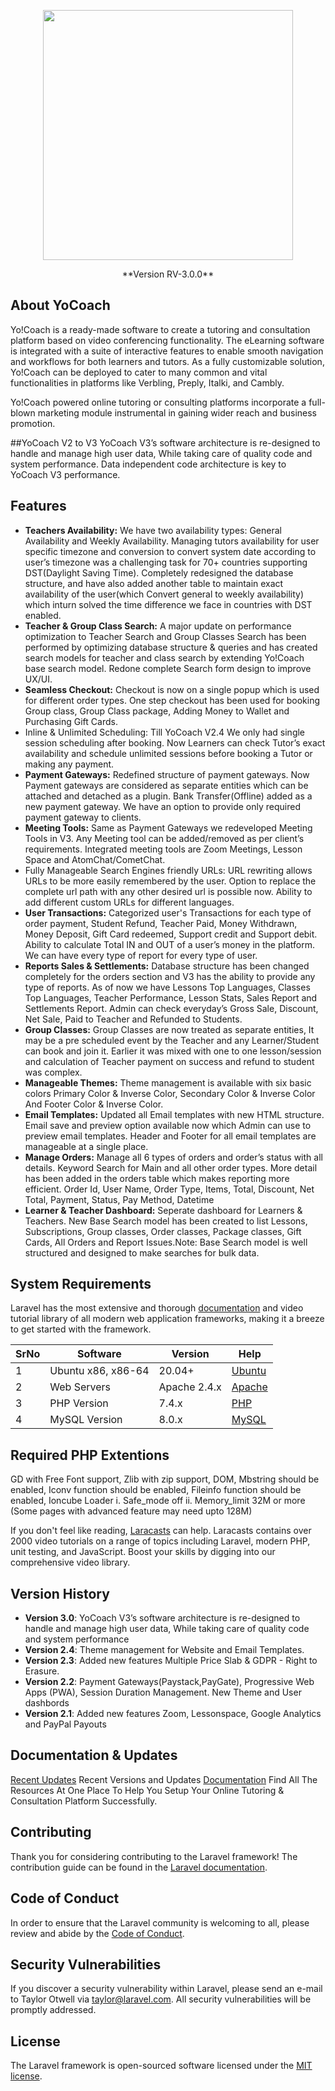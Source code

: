 <p align="center"><a href="https://v3.yo-coach.com/" target="_blank"><img src="https://v3.yo-coach.com/images/yocoach-logo.svg" width="400"></a></p>

<p align="center">**Version RV-3.0.0**</p>

## About YoCoach

Yo!Coach is a ready-made software to create a tutoring and consultation platform based on video conferencing functionality. The eLearning software is integrated with a suite of interactive features to enable smooth navigation and workflows for both learners and tutors. As a fully customizable solution, Yo!Coach can be deployed to cater to many common and vital functionalities in platforms like Verbling, Preply, Italki, and Cambly.

Yo!Coach powered online tutoring or consulting platforms incorporate a full-blown marketing module instrumental in gaining wider reach and business promotion.

##YoCoach V2 to V3
YoCoach V3’s software architecture is re-designed to handle and manage high user data, While taking care of quality code and system performance. Data independent code architecture is key to YoCoach V3 performance.

## Features
- **Teachers Availability:** We have two availability types: General Availability and Weekly Availability. Managing tutors availability for user specific timezone and conversion to convert system date according to user’s timezone was a challenging task for 70+ countries supporting DST(Daylight Saving Time). Completely redesigned the database structure, and have also added another table to maintain exact availability of the user(which Convert general to weekly availability) which inturn solved the time difference we face in countries with DST enabled.
- **Teacher & Group Class Search:** A major update on performance optimization to Teacher Search and Group Classes Search has been performed by optimizing database structure & queries and has created search models for teacher and class search by extending Yo!Coach base search model.  Redone complete Search form design to improve UX/UI.
- **Seamless Checkout:** Checkout is now on a single popup which is used for different order types. One step checkout has been used for booking Group class, Group Class package, Adding Money to Wallet and Purchasing Gift Cards.
- Inline & Unlimited Scheduling: Till YoCoach V2.4 We only had single session scheduling after booking. Now Learners can check Tutor’s exact availability and schedule unlimited sessions before booking a Tutor or making any payment.
- **Payment Gateways:** Redefined structure of payment gateways. Now Payment gateways are considered as separate entities which can be attached and detached as a plugin. Bank Transfer(Offline) added as a new payment gateway. We have an option to provide only required payment gateway to clients.
- **Meeting Tools:** Same as Payment Gateways we redeveloped Meeting Tools in V3. Any Meeting tool can be added/removed as per client’s requirements. Integrated meeting tools are Zoom Meetings, Lesson Space and AtomChat/CometChat.
- Fully Manageable Search Engines friendly URLs: URL rewriting allows URLs to be more easily remembered by the user. Option to replace the complete url path with any other desired url is possible now. Ability to add different custom URLs for different languages.
- **User Transactions:** Categorized user's Transactions for each type of order payment, Student Refund, Teacher Paid, Money Withdrawn, Money Deposit, Gift Card redeemed, Support credit and Support debit. Ability to calculate Total IN and OUT of a user’s money in the platform. We can have every type of report for every type of user.
- **Reports Sales & Settlements:** Database structure has been changed completely for the orders section and V3 has the ability to provide any type of reports. As of now we have Lessons Top Languages, Classes Top Languages, Teacher Performance, Lesson Stats,  Sales Report and  Settlements Report. Admin can check everyday’s Gross Sale, Discount, Net Sale, Paid to Teacher and Refunded to Students.
- **Group Classes:** Group Classes are now treated as separate entities, It may be a pre scheduled event by the Teacher and any Learner/Student can book and join it. Earlier it was mixed with one to one lesson/session and calculation of Teacher payment on success and refund to student was complex.
- **Manageable Themes:** Theme management is available with six basic colors Primary Color & Inverse Color,  Secondary Color & Inverse Color And Footer Color & Inverse Color.
- **Email Templates:** Updated all Email templates with new HTML structure. Email save and preview option available now which Admin can use to preview email templates. Header and Footer for all email templates are manageable at a single place.
- **Manage Orders:** Manage all 6 types of orders and order’s status with all details. Keyword Search for Main and all other order types. More detail has been added in the orders table which makes reporting more efficient. Order Id, User Name, Order Type, Items, Total, Discount, Net Total, Payment, Status, Pay Method, Datetime
- **Learner & Teacher Dashboard:** Seperate dashboard for Learners & Teachers. New Base Search model has been created to list Lessons, Subscriptions, Group classes, Order classes, Package classes, Gift Cards, All Orders and Report Issues.Note: Base Search model is well structured and designed to make searches for bulk data.


## System Requirements

Laravel has the most extensive and thorough [documentation](https://laravel.com/docs) and video tutorial library of all modern web application frameworks, making it a breeze to get started with the framework.

| SrNo | Software | Version | Help|
| ------------ | ------------ | ------------ | ------------ |
| 1 | Ubuntu x86, x86-64 | 20.04+  | [Ubuntu](https://ubuntu.com/)  |
| 2 | Web Servers | Apache 2.4.x | [Apache](https://httpd.apache.org/)  | 
| 3 | PHP Version | 7.4.x |  [PHP](https://www.php.net/) | 
| 4 | MySQL Version | 8.0.x | [MySQL](https://www.mysql.com/)  | 

## Required PHP Extentions

GD with Free Font support, Zlib with zip support, DOM, Mbstring should be enabled, Iconv function should be enabled, Fileinfo function should be enabled, Ioncube Loader
          i. Safe_mode off
          ii. Memory_limit 32M or more (Some pages with advanced feature may need upto 128M)

If you don't feel like reading, [Laracasts](https://laracasts.com) can help. Laracasts contains over 2000 video tutorials on a range of topics including Laravel, modern PHP, unit testing, and JavaScript. Boost your skills by digging into our comprehensive video library.

## Version History

- **Version 3.0**: YoCoach V3’s software architecture is re-designed to handle and manage high user data, While taking care of quality code and system performance
- **Version 2.4**: Theme management for Website and Email Templates.
- **Version 2.3**: Added new features Multiple Price Slab & GDPR - Right to Erasure.
- **Version 2.2**: Payment Gateways(Paystack,PayGate), Progressive Web Apps (PWA), Session Duration Management. New Theme and User dashbords
- **Version 2.1**: Added new features Zoom, Lessonspace, Google Analytics and PayPal Payouts

## Documentation & Updates

[Recent Updates](https://www.yo-coach.com/recent-updates.html) Recent Versions and Updates 
[Documentation](https://www.yo-coach.com/documentation.html) Find All The Resources At One Place To Help You Setup Your Online Tutoring & Consultation Platform Successfully.

## Contributing

Thank you for considering contributing to the Laravel framework! The contribution guide can be found in the [Laravel documentation](https://laravel.com/docs/contributions).

## Code of Conduct

In order to ensure that the Laravel community is welcoming to all, please review and abide by the [Code of Conduct](https://laravel.com/docs/contributions#code-of-conduct).

## Security Vulnerabilities

If you discover a security vulnerability within Laravel, please send an e-mail to Taylor Otwell via [taylor@laravel.com](mailto:taylor@laravel.com). All security vulnerabilities will be promptly addressed.

## License

The Laravel framework is open-sourced software licensed under the [MIT license](https://opensource.org/licenses/MIT).
